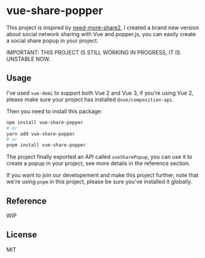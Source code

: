 # vue-share-popper

This project is inspired by [need-more-share2](https://github.com/revir/need-more-share2), I created a brand new version about social network sharing with Vue and popper.js, you can easily create a social share popup in your project.

IMPORTANT: THIS PROJECT IS STILL WORKING IN PROGRESS, IT IS UNSTABLE NOW.

## Usage

I've used `vue-demi` to support both Vue 2 and Vue 3, if you're using Vue 2, please make sure your project has installed `@vue/composition-api`.

Then you need to install this package:

```bash
npm install vue-share-popper
# or
yarn add vue-share-popper
# or
pnpm install vue-share-popper
```

The project finally exported an API called `useSharePopup`, you can use it to create a popup in your project, see more details in the reference section.

If you want to join our developement and make this project further, note that we're using `pnpm` in this project, please be sure you've installed it globally.

## Reference

WIP

## License

MIT

